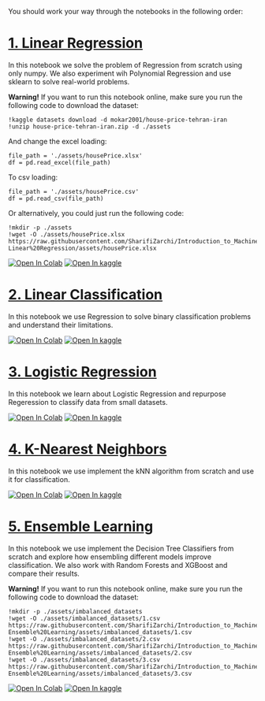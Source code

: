 You should work your way through the notebooks in the following order:


# [1. Linear Regression](https://github.com/SharifiZarchi/Introduction_to_Machine_Learning/blob/main/Jupyter_Notebooks/Chapter_01_Supervised_Learning/01-Linear%20Regression/01-Linear_Regression.ipynb)
In this notebook we solve the problem of Regression from scratch using only numpy. We also experiment wih Polynomial Regression and use sklearn to solve real-world problems.

**Warning!** If you want to run this notebook online, make sure you run the following code to download the dataset:
```
!kaggle datasets download -d mokar2001/house-price-tehran-iran
!unzip house-price-tehran-iran.zip -d ./assets
```
And change the excel loading:
```
file_path = './assets/housePrice.xlsx'
df = pd.read_excel(file_path)
```
To csv loading:
```
file_path = './assets/housePrice.csv'
df = pd.read_csv(file_path)
```
Or alternatively, you could just run the following code:
```
!mkdir -p ./assets
!wget -O ./assets/housePrice.xlsx https://raw.githubusercontent.com/SharifiZarchi/Introduction_to_Machine_Learning/main/Jupyter_Notebooks/Chapter_01_Supervised_Learning/01-Linear%20Regression/assets/housePrice.xlsx
```

[![Open In Colab](https://colab.research.google.com/assets/colab-badge.svg)](https://colab.research.google.com/github/SharifiZarchi/Introduction_to_Machine_Learning/blob/main/Jupyter_Notebooks/Chapter_01_Supervised_Learning/01-Linear%20Regression/01-Linear_Regression.ipynb)
[![Open In kaggle](https://kaggle.com/static/images/open-in-kaggle.svg)](https://kaggle.com/kernels/welcome?src=https://raw.githubusercontent.com/SharifiZarchi/Introduction_to_Machine_Learning/main/Jupyter_Notebooks/Chapter_01_Supervised_Learning/01-Linear%20Regression/01-Linear_Regression.ipynb)



# [2. Linear Classification](https://github.com/SharifiZarchi/Introduction_to_Machine_Learning/blob/main/Jupyter_Notebooks/Chapter_01_Supervised_Learning/02-Linear%20Classification/02-Linear_Classification.ipynb)
In this notebook we use Regression to solve binary classification problems and understand their limitations.


[![Open In Colab](https://colab.research.google.com/assets/colab-badge.svg)](https://colab.research.google.com/github/SharifiZarchi/Introduction_to_Machine_Learning/blob/main/Jupyter_Notebooks/Chapter_01_Supervised_Learning/02-Linear%20Classification/02-Linear_Classification.ipynb)
[![Open In kaggle](https://kaggle.com/static/images/open-in-kaggle.svg)](https://kaggle.com/kernels/welcome?src=https://raw.githubusercontent.com/SharifiZarchi/Introduction_to_Machine_Learning/main/Jupyter_Notebooks/Chapter_01_Supervised_Learning/02-Linear%20Classification/02-Linear_Classification.ipynb)



# [3. Logistic Regression](https://github.com/SharifiZarchi/Introduction_to_Machine_Learning/blob/main/Jupyter_Notebooks/Chapter_01_Supervised_Learning/03-Logistic%20Regression/03-Logistic_Regression.ipynb)
In this notebook we learn about Logistic Regression and repurpose Regeression to classify data from small datasets.


[![Open In Colab](https://colab.research.google.com/assets/colab-badge.svg)](https://colab.research.google.com/github/SharifiZarchi/Introduction_to_Machine_Learning/blob/main/Jupyter_Notebooks/Chapter_01_Supervised_Learning/03-Logistic%20Regression/03-Logistic_Regression.ipynb)
[![Open In kaggle](https://kaggle.com/static/images/open-in-kaggle.svg)](https://kaggle.com/kernels/welcome?src=https://raw.githubusercontent.com/SharifiZarchi/Introduction_to_Machine_Learning/main/Jupyter_Notebooks/Chapter_01_Supervised_Learning/03-Logistic%20Regression/03-Logistic_Regression.ipynb)



# [4. K-Nearest Neighbors](https://github.com/SharifiZarchi/Introduction_to_Machine_Learning/blob/main/Jupyter_Notebooks/Chapter_01_Supervised_Learning/04-kNN/04-kNN.ipynb)
In this notebook we use implement the kNN algorithm from scratch and use it for classification. 


[![Open In Colab](https://colab.research.google.com/assets/colab-badge.svg)](https://colab.research.google.com/github/SharifiZarchi/Introduction_to_Machine_Learning/blob/main/Jupyter_Notebooks/Chapter_01_Supervised_Learning/04-kNN/04-kNN.ipynb)
[![Open In kaggle](https://kaggle.com/static/images/open-in-kaggle.svg)](https://kaggle.com/kernels/welcome?src=https://raw.githubusercontent.com/SharifiZarchi/Introduction_to_Machine_Learning/main/Jupyter_Notebooks/Chapter_01_Supervised_Learning/04-kNN/04-kNN.ipynb)



# [5. Ensemble Learning](https://github.com/SharifiZarchi/Introduction_to_Machine_Learning/blob/main/Jupyter_Notebooks/Chapter_01_Supervised_Learning/05-Ensemble%20Learning/05-Ensemble_Learning.ipynb)
In this notebook we use implement the Decision Tree Classifiers from scratch and explore how ensembling different models improve classification. 
We also work with Random Forests and XGBoost and compare their results.


**Warning!** If you want to run this notebook online, make sure you run the following code to download the dataset:
```
!mkdir -p ./assets/imbalanced_datasets
!wget -O ./assets/imbalanced_datasets/1.csv https://raw.githubusercontent.com/SharifiZarchi/Introduction_to_Machine_Learning/main/Jupyter_Notebooks/Chapter_01_Supervised_Learning/05-Ensemble%20Learning/assets/imbalanced_datasets/1.csv
!wget -O ./assets/imbalanced_datasets/2.csv https://raw.githubusercontent.com/SharifiZarchi/Introduction_to_Machine_Learning/main/Jupyter_Notebooks/Chapter_01_Supervised_Learning/05-Ensemble%20Learning/assets/imbalanced_datasets/2.csv
!wget -O ./assets/imbalanced_datasets/3.csv https://raw.githubusercontent.com/SharifiZarchi/Introduction_to_Machine_Learning/main/Jupyter_Notebooks/Chapter_01_Supervised_Learning/05-Ensemble%20Learning/assets/imbalanced_datasets/3.csv
```

[![Open In Colab](https://colab.research.google.com/assets/colab-badge.svg)](https://colab.research.google.com/github/SharifiZarchi/Introduction_to_Machine_Learning/blob/main/Jupyter_Notebooks/Chapter_01_Supervised_Learning/05-Ensemble%20Learning/05-Ensemble_Learning.ipynb)
[![Open In kaggle](https://kaggle.com/static/images/open-in-kaggle.svg)](https://kaggle.com/kernels/welcome?src=https://raw.githubusercontent.com/SharifiZarchi/Introduction_to_Machine_Learning/main/Jupyter_Notebooks/Chapter_01_Supervised_Learning/05-Ensemble%20Learning/05-Ensemble_Learning.ipynb)
